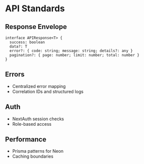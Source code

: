 # API Standards

## Response Envelope
```
interface APIResponse<T> {
  success: boolean
  data?: T
  error?: { code: string; message: string; details?: any }
  pagination?: { page: number; limit: number; total: number }
}
```

## Errors
- Centralized error mapping
- Correlation IDs and structured logs

## Auth
- NextAuth session checks
- Role-based access

## Performance
- Prisma patterns for Neon
- Caching boundaries
